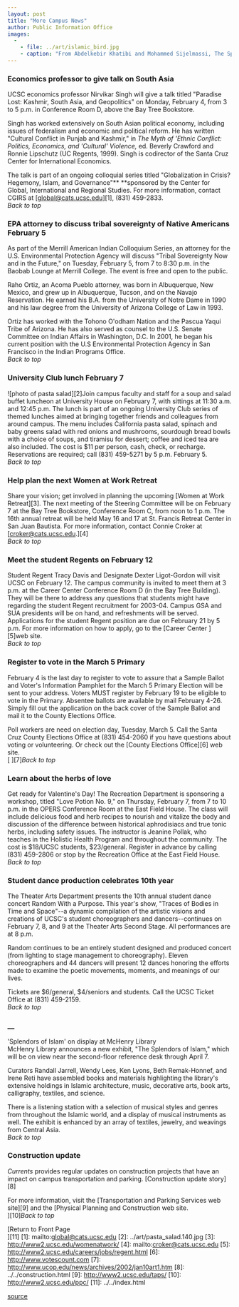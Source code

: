 ```yaml
---
layout: post
title: "More Campus News"
author: Public Information Office
images:
  -
    - file: ../art/islamic_bird.jpg
    - caption: "From Abdelkebir Khatibi and Mohammed Sijelmassi, The Splendour of Islamic Calligraphy, London: Thames and Hudson, 2001."
---
```


### Economics professor to give talk on South Asia

UCSC economics professor Nirvikar Singh will give a talk titled "Paradise Lost: Kashmir, South Asia, and Geopolitics" on Monday, February 4, from 3 to 5 p.m. in Conference Room D, above the Bay Tree Bookstore.

Singh has worked extensively on South Asian political economy, including issues of federalism and economic and political reform. He has written "Cultural Conflict in Punjab and Kashmir," in _The Myth of 'Ethnic Conflict: Politics, Economics, and 'Cultural' Violence,_ ed. Beverly Crawford and Ronnie Lipschutz (UC Regents, 1999). Singh is codirector of the Santa Cruz Center for International Economics.

The talk is part of an ongoing colloquial series titled "Globalization in Crisis? Hegemony, Islam, and Governance"** **sponsored by the Center for Global, International and Regional Studies. For more information, contact CGIRS at [global@cats.ucsc.edu][1], (831) 459-2833.  
_Back to top_

### EPA attorney to discuss tribal sovereignty of Native Americans February 5

As part of the Merrill American Indian Colloquium Series, an attorney for the U.S. Environmental Protection Agency will discuss "Tribal Sovereignty Now and in the Future," on Tuesday, February 5, from 7 to 8:30 p.m. in the Baobab Lounge at Merrill College. The event is free and open to the public.  
  
Raho Ortiz, an Acoma Pueblo attorney, was born in Albuquerque, New Mexico, and grew up in Albuquerque, Tucson, and on the Navajo Reservation. He earned his B.A. from the University of Notre Dame in 1990 and his law degree from the University of Arizona College of Law in 1993.   
  
Ortiz has worked with the Tohono O'odham Nation and the Pascua Yaqui Tribe of Arizona. He has also served as counsel to the U.S. Senate Committee on Indian Affairs in Washington, D.C. In 2001, he began his current position with the U.S Environmental Protection Agency in San Francisco in the Indian Programs Office.  
_Back to top_

###

### University Club lunch February 7

![photo of pasta salad][2]Join campus faculty and staff for a soup and salad buffet luncheon at University House on February 7, with sittings at 11:30 a.m. and 12:45 p.m. The lunch is part of an ongoing University Club series of themed lunches aimed at bringing together friends and colleagues from around campus. The menu includes California pasta salad, spinach and baby greens salad with red onions and mushrooms, sourdough bread bowls with a choice of soups, and tiramisu for dessert; coffee and iced tea are also included. The cost is $11 per person, cash, check, or recharge. Reservations are required; call (831) 459-5271 by 5 p.m. February 5.  
_Back to top_

### Help plan the next Women at Work Retreat

Share your vision; get involved in planning the upcoming [Women at Work Retreat][3]. The next meeting of the Steering Committee will be on February 7 at the Bay Tree Bookstore, Conference Room C, from noon to 1 p.m. The 16th annual retreat will be held May 16 and 17 at St. Francis Retreat Center in San Juan Bautista. For more information, contact Connie Croker at [croker@cats.ucsc.edu.][4]  
_Back to top_

### **Meet the student Regents on February 12**

Student Regent Tracy Davis and Designate Dexter Ligot-Gordon will visit UCSC on February 12. The campus community is invited to meet them at 3 p.m. at the Career Center Conference Room D (in the Bay Tree Building). They will be there to address any questions that students might have regarding the student Regent recruitment for 2003-04. Campus GSA and SUA presidents will be on hand, and refreshments will be served. Applications for the student Regent position are due on February 21 by 5 p.m. For more information on how to apply, go to the [Career Center ][5]web site.  
_Back to top_

### **Register to vote in the March 5 Primary**

February 4 is the last day to register to vote to assure that a Sample Ballot and Voter's Information Pamphlet for the March 5 Primary Election will be sent to your address. Voters MUST register by February 19 to be eligible to vote in the Primary. Absentee ballots are available by mail February 4-26. Simply fill out the application on the back cover of the Sample Ballot and mail it to the County Elections Office.

Poll workers are need on election day, Tuesday, March 5. Call the Santa Cruz County Elections Office at (831) 454-2060 if you have questions about voting or volunteering. Or check out the [County Elections Office][6] web site.  
[ ][7]_Back to top_

### Learn about the herbs of love

Get ready for Valentine's Day! The Recreation Department is sponsoring a workshop, titled "Love Potion No. 9," on Thursday, February 7, from 7 to 10 p.m. in the OPERS Conference Room at the East Field House. The class will include delicious food and herb recipes to nourish and vitalize the body and discussion of the difference between historical aphrodisiacs and true tonic herbs, including safety issues. The instructor is Jeanine Pollak, who teaches in the Holistic Health Program and throughout the community. The cost is $18/UCSC students, $23/general. Register in advance by calling (831) 459-2806 or stop by the Recreation Office at the East Field House.  
_Back to top_

### Student dance production celebrates 10th year

The Theater Arts Department presents the 10th annual student dance concert Random With a Purpose. This year's show, "Traces of Bodies in Time and Space"--a dynamic compilation of the artistic visions and creations of UCSC's student choreographers and dancers--continues on February 7, 8, and 9 at the Theater Arts Second Stage. All performances are at 8 p.m.

Random continues to be an entirely student designed and produced concert (from lighting to stage management to choreography). Eleven choreographers and 44 dancers will present 12 dances honoring the efforts made to examine the poetic movements, moments, and meanings of our lives.

Tickets are $6/general, $4/seniors and students. Call the UCSC Ticket Office at (831) 459-2159.  
_Back to top_

### __

'Splendors of Islam' on display at McHenry Library  
McHenry Library announces a new exhibit, "The Splendors of Islam," which will be on view near the second-floor reference desk through April 7.

Curators Randall Jarrell, Wendy Lees, Ken Lyons, Beth Remak-Honnef, and Irene Reti have assembled books and materials highlighting the library's extensive holdings in Islamic architecture, music, decorative arts, book arts, calligraphy, textiles, and science.

There is a listening station with a selection of musical styles and genres from throughout the Islamic world, and a display of musical instruments as well. The exhibit is enhanced by an array of textiles, jewelry, and weavings from Central Asia.  
_Back to top_

### Construction update

_Currents_ provides regular updates on construction projects that have an impact on campus transportation and parking. [Construction update story][8]

For more information, visit the [Transportation and Parking Services web site][9] and the [Physical Planning and Construction web site.  
][10]_Back to top_  

[Return to Front Page  
][11]
[1]: mailto:global@cats.ucsc.edu
[2]: ../art/pasta_salad.140.jpg
[3]: http://www2.ucsc.edu/womenatwork/
[4]: mailto:croker@cats.ucsc.edu
[5]: http://www2.ucsc.edu/careers/jobs/regent.html
[6]: http://www.votescount.com
[7]: http://www.ucop.edu/news/archives/2002/jan10art1.htm
[8]: ../../construction.html
[9]: http://www2.ucsc.edu/taps/
[10]: http://www2.ucsc.edu/ppc/
[11]: ../../index.html

[source](http://www1.ucsc.edu/currents/01-02/02-04/morenews.html "Permalink to morenews")

